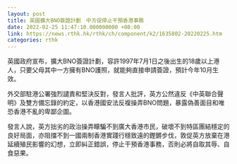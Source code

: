 ```yaml
---
layout: post
title: 英國擴大BNO簽證計劃　中方促停止干預香港事務
date: 2022-02-25 11:47:10.000000000 +08:00
link: https://news.rthk.hk/rthk/ch/component/k2/1635802-20220225.htm
categories: rthk
---
```


英國政府宣布，擴大BNO簽證計劃，容許1997年7月1日之後出生的18歲以上港人，只要父母其中一方擁有BNO護照，就能夠直接申請簽證，預計今年10月生效。

外交部駐港公署強烈譴責和堅決反對，發言人批評，英方公然違反《中英聯合聲明》及雙方備忘錄的約定，以香港國安法反複操弄BNO問題，暴露偽善面目和唯恐香港不亂的卑鄙企圖。

發言人說，英方拙劣的政治操弄矇騙不到廣大香港市民，破壞不到特區團結穩定的良好局面，亦阻擋不到一國兩制香港實踐行穩致遠的鏗鏘步伐，敦促英方放棄在港延續殖民影響的幻想，立即糾正錯誤，停止干預香港事務，否則必將自取其辱、自食惡果。
